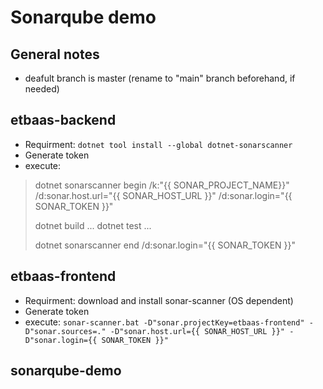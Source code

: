 # Sonarqube demo

## General notes

- deafult branch is master (rename to "main" branch beforehand, if needed)

## etbaas-backend

- Requirment: `dotnet tool install --global dotnet-sonarscanner`
- Generate token
- execute:

> dotnet sonarscanner begin /k:"{{ SONAR_PROJECT_NAME}}" /d:sonar.host.url="{{ SONAR_HOST_URL }}"  /d:sonar.login="{{ SONAR_TOKEN }}"
>
> dotnet build ...
>dotnet test ...
>
> dotnet sonarscanner end /d:sonar.login="{{ SONAR_TOKEN }}"

## etbaas-frontend

- Requirment: download and install sonar-scanner (OS dependent)
- Generate token
- execute: `sonar-scanner.bat -D"sonar.projectKey=etbaas-frontend" -D"sonar.sources=." -D"sonar.host.url={{ SONAR_HOST_URL }}" -D"sonar.login={{ SONAR_TOKEN }}"`

## sonarqube-demo
